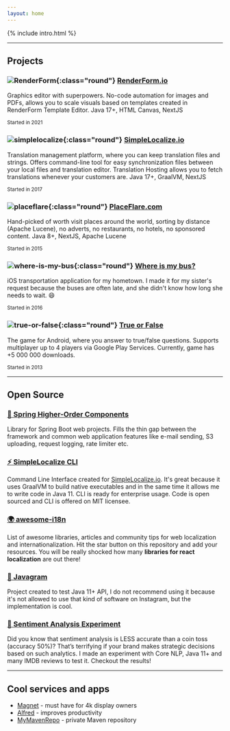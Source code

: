 ```yaml
---
layout: home
---
```


{% include intro.html %}

---

## Projects

### ![RenderForm](/assets/images/renderform-logo@512w.png){:class="round"} [RenderForm.io](https://RenderForm.io) 
Graphics editor with superpowers. No-code automation for images and PDFs, allows you to scale visuals based on templates created in RenderForm Template Editor. Java 17+, HTML Canvas, NextJS

<small class="text-muted">Started in 2021</small>


### ![simplelocalize](/assets/images/simplelocalize-logo.png){:class="round"} [SimpleLocalize.io](https://simplelocalize.io)
Translation management platform, where you can keep translation files and strings. Offers command-line tool for easy synchronization files between your local files and translation editor. Translation Hosting allows you to fetch translations whenever your customers are. Java 17+, GraalVM, NextJS

<small class="text-muted">Started in 2017</small>

### ![placeflare](/assets/images/placeflare-logo.png){:class="round"} [PlaceFlare.com](https://placeflare.com)
Hand-picked of worth visit places around the world, sorting by distance (Apache Lucene), no adverts, no restaurants, no hotels, no sponsored content. Java 8+, NextJS, Apache Lucene

<small class="text-muted">Started in 2015</small>

### ![where-is-my-bus](/assets/images/where-is-my-bus-logo.png){:class="round"} [Where is my bus?](https://itunes.apple.com/pl/app/gdzie-jest-autobus/id1288955139?l=pl&mt=8)
iOS transportation application for my hometown. I made it for my sister's request because the buses are often late, and she didn't know how long she needs to wait. 😄

<small class="text-muted">Started in 2016</small>

### ![true-or-false](/assets/images/true-or-false-logo.png){:class="round"} [True or False](https://play.google.com/store/apps/details?id=pl.evelanblog.prawdaczyfalsz&hl=pl)
The game for Android, where you answer to true/false questions. Supports multiplayer up to 4 players via Google Play Services. Currently, game has +5 000 000 downloads. 

<small class="text-muted">Started in 2013</small>

---

## Open Source

### [🍃 Spring Higher-Order Components](https://github.com/jpomykala/spring-higher-order-components)

Library for Spring Boot web projects. Fills the thin gap between the framework and common web application features like e-mail sending, S3 uploading, request logging, rate limiter etc.

### [⚡️ SimpleLocalize CLI](https://github.com/simplelocalize/simplelocalize-cli)

Command Line Interface created for [SimpleLocalize.io](https://simplelocalize.io). It's great because it uses GraalVM to build native executables and in the same time it allows me to write code in Java 11. CLI is ready for enterprise usage. Code is open sourced and CLI is offered on MIT licensee.

### [🌍 awesome-i18n](https://github.com/jpomykala/awesome-i18n)

List of awesome libraries, articles and community tips for web localization and internationalization. Hit the star button
on this repository and add your resources. You will be really shocked how many **libraries for react localization** are out there!

### [📸 Javagram](https://github.com/jpomykala/javagram-bot)

Project created to test Java 11+ API, I do not recommend using it because it's not allowed to use that kind of software on Instagram, but the implementation is cool. 

### [🤖 Sentiment Analysis Experiment](https://github.com/jpomykala/SentimentAnalysis-Experiment)

Did you know that sentiment analysis is LESS accurate than a coin toss (accuracy 50%)? That’s terrifying if your brand makes strategic 
decisions based on such analytics. I made an experiment with Core NLP, Java 11+ and many IMDB reviews to test it. Checkout the results! 

---

## Cool services and apps

- [Magnet](https://magnet.crowdcafe.com) - must have for 4k display owners
- [Alfred](https://www.alfredapp.com) - improves productivity
- [MyMavenRepo](https://mymavenrepo.com) - private Maven repository
